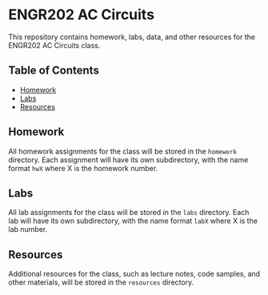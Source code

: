 # ENGR202 AC Circuits

This repository contains homework, labs, data, and other resources for the ENGR202 AC Circuits class.

## Table of Contents

- [Homework](#homework)
- [Labs](#labs)
- [Resources](#resources)

## Homework

All homework assignments for the class will be stored in the `homework` directory. Each assignment will have its own subdirectory, with the name format `hwX` where X is the homework number.

## Labs

All lab assignments for the class will be stored in the `labs` directory. Each lab will have its own subdirectory, with the name format `labX` where X is the lab number.

## Resources

Additional resources for the class, such as lecture notes, code samples, and other materials, will be stored in the `resources` directory.
